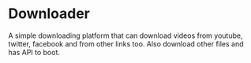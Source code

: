 # Downloader
A simple downloading platform that can download videos from youtube, twitter, facebook and from other links too. Also download other files and has API to boot.

